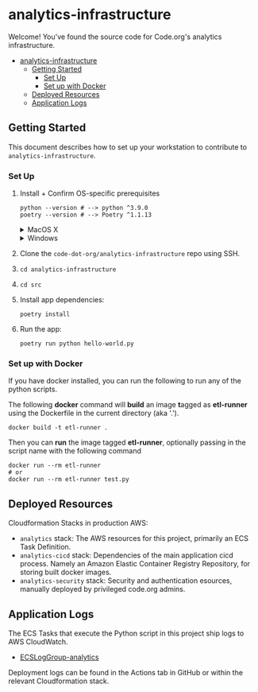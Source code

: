 # analytics-infrastructure

Welcome! You've found the source code for Code.org's analytics infrastructure.

- [analytics-infrastructure](#analytics-infrastructure)
  - [Getting Started](#getting-started)
    - [Set Up](#set-up)
    - [Set up with Docker](#set-up-with-docker)
  - [Deployed Resources](#deployed-resources)
  - [Application Logs](#application-logs)

## Getting Started
This document describes how to set up your workstation to contribute to `analytics-infrastructure`.

### Set Up

1. Install + Confirm OS-specific prerequisites

    ```
    python --version # --> python ^3.9.0
    poetry --version # --> Poetry ^1.1.13
    ```

    <details>
    <summary>MacOS X</summary>

    1. Install Homebrew:

        ```
        /bin/bash -c "$(curl -fsSL https://raw.githubusercontent.com/Homebrew/install/master/install.sh)"
        ```

    2. Install Python 3.10.0:

        ```
        brew install python
        ```

    3. Install [Poetry](https://python-poetry.org/docs/):

        ```
        curl -SSL https://raw.githubusercontent.com/python-poetry/poetry/master/get-poetry.py | python -
        ```

    </details>

    <details>
    <summary>Windows</summary>

    1. Install Python3: [Latest Python 3 Release](https://www.python.org/downloads/windows/)

    2. Install [Poetry](https://python-poetry.org/docs/)(bash):

    ```
    curl -SSL https://raw.githubusercontent.com/python-poetry/poetry/master/get-poetry.py | python -
    ```

    </details>

2. Clone the `code-dot-org/analytics-infrastructure` repo using SSH.

3. `cd analytics-infrastructure`

4. `cd src`

5. Install app dependencies:
    ```
    poetry install
    ```

6. Run the app:
    ```
    poetry run python hello-world.py
    ```

### Set up with Docker

If you have docker installed, you can run the following to run any of the python scripts.

The following **docker** command will **build** an image **t**agged as **etl-runner** using the Dockerfile in the current directory (aka '.').

```
docker build -t etl-runner .
```

Then you can **run** the image tagged **etl-runner**, optionally passing in the script name with the following command

```
docker run --rm etl-runner
# or
docker run --rm etl-runner test.py
```

## Deployed Resources

Cloudformation Stacks in production AWS:

* `analytics` stack: The AWS resources for this project, primarily an ECS Task Definition.
* `analytics-cicd` stack: Dependencies of the main application cicd process. Namely an Amazon Elastic Container Registry Repository, for storing built docker images.
* `analytics-security` stack: Security and authentication esources, manually deployed by privileged code.org admins.

## Application Logs

The ECS Tasks that execute the Python script in this project ship logs to AWS CloudWatch.

* [ECSLogGroup-analytics](https://us-east-1.console.aws.amazon.com/cloudwatch/home?region=us-east-1#logsV2:log-groups/log-group/ECSLogGroup-analytics)

Deployment logs can be found in the Actions tab in GitHub or within the relevant Cloudformation stack.
